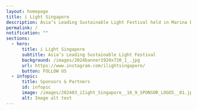 ```yaml
---
layout: homepage
title: i Light Singapore
description: Asia’s Leading Sustainable Light Festival held in Marina Bay
permalink: /
notification: ""
sections:
  - hero:
      title: i Light Singapore
      subtitle: Asia’s Leading Sustainable Light Festival
      background: /images/2024banner1920x720_1_.jpg
      url: https://www.instagram.com/ilightsingapore/
      button: FOLLOW US
  - infopic:
      title: Sponsors & Partners
      id: infopic
      image: /images/202403_iIight_Singapore__16_9_SPONSOR_LOGOS__01.jpg
      alt: Image alt text
---
```

